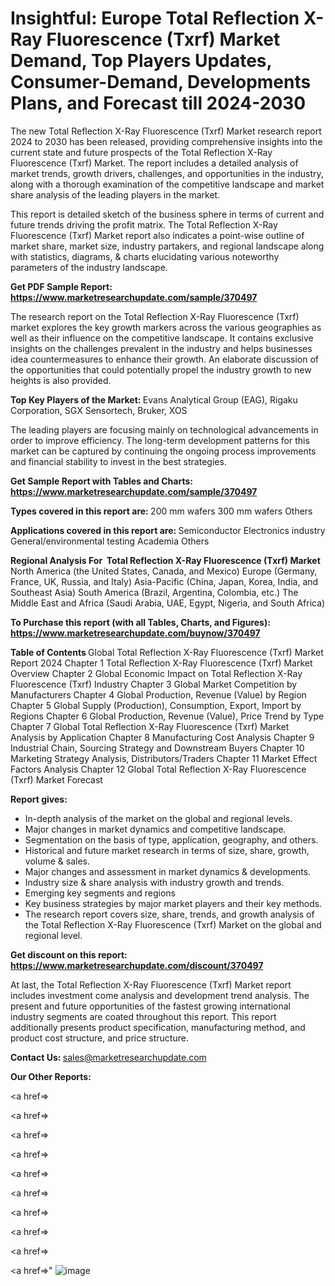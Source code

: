 # Insightful: Europe Total Reflection X-Ray Fluorescence (Txrf) Market Demand, Top Players Updates, Consumer-Demand, Developments Plans, and Forecast till 2024-2030

The new Total Reflection X-Ray Fluorescence (Txrf) Market research report 2024 to 2030 has been released, providing comprehensive insights into the current state and future prospects of the Total Reflection X-Ray Fluorescence (Txrf) Market. The report includes a detailed analysis of market trends, growth drivers, challenges, and opportunities in the industry, along with a thorough examination of the competitive landscape and market share analysis of the leading players in the market.

This report is detailed sketch of the business sphere in terms of current and future trends driving the profit matrix. The Total Reflection X-Ray Fluorescence (Txrf) Market report also indicates a point-wise outline of market share, market size, industry partakers, and regional landscape along with statistics, diagrams, &amp; charts elucidating various noteworthy parameters of the industry landscape.

<strong><b>Get PDF Sample Report: <a href=https://www.marketresearchupdate.com/sample/370497>https://www.marketresearchupdate.com/sample/370497</a></b></strong>

The research report on the Total Reflection X-Ray Fluorescence (Txrf) market explores the key growth markers across the various geographies as well as their influence on the competitive landscape. It contains exclusive insights on the challenges prevalent in the industry and helps businesses idea countermeasures to enhance their growth. An elaborate discussion of the opportunities that could potentially propel the industry growth to new heights is also provided.

<strong><b>Top Key Players of the Market:
</b></strong>Evans Analytical Group (EAG), Rigaku Corporation, SGX Sensortech, Bruker, XOS<strong><b>
</b></strong>

The leading players are focusing mainly on technological advancements in order to improve efficiency. The long-term development patterns for this market can be captured by continuing the ongoing process improvements and financial stability to invest in the best strategies.

<strong><b>Get Sample Report with Tables and Charts: <a href=https://www.marketresearchupdate.com/sample/370497>https://www.marketresearchupdate.com/sample/370497</a></b></strong>

<strong><b>Types covered in this report are:
</b></strong>200 mm wafers
300 mm wafers
Others<strong><b>
</b></strong>

<strong><b>Applications covered in this report are:
</b></strong>Semiconductor
Electronics industry
General/environmental testing
Academia
Others<strong><b>
</b></strong>

<strong><b>Regional Analysis For  Total Reflection X-Ray Fluorescence (Txrf) Market</b></strong><strong><b>
</b></strong>North America (the United States, Canada, and Mexico)
Europe (Germany, France, UK, Russia, and Italy)
Asia-Pacific (China, Japan, Korea, India, and Southeast Asia)
South America (Brazil, Argentina, Colombia, etc.)
The Middle East and Africa (Saudi Arabia, UAE, Egypt, Nigeria, and South Africa)

<strong><b>To Purchase this report (with all Tables, Charts, and Figures): <a href=https://www.marketresearchupdate.com/buynow/370497>https://www.marketresearchupdate.com/buynow/370497</a></b></strong>

<strong><b>Table of Contents</b></strong><strong><b>
</b></strong>Global Total Reflection X-Ray Fluorescence (Txrf) Market Report 2024
Chapter 1 Total Reflection X-Ray Fluorescence (Txrf) Market Overview
Chapter 2 Global Economic Impact on Total Reflection X-Ray Fluorescence (Txrf) Industry
Chapter 3 Global Market Competition by Manufacturers
Chapter 4 Global Production, Revenue (Value) by Region
Chapter 5 Global Supply (Production), Consumption, Export, Import by Regions
Chapter 6 Global Production, Revenue (Value), Price Trend by Type
Chapter 7 Global Total Reflection X-Ray Fluorescence (Txrf) Market Analysis by Application
Chapter 8 Manufacturing Cost Analysis
Chapter 9 Industrial Chain, Sourcing Strategy and Downstream Buyers
Chapter 10 Marketing Strategy Analysis, Distributors/Traders
Chapter 11 Market Effect Factors Analysis
Chapter 12 Global Total Reflection X-Ray Fluorescence (Txrf) Market Forecast

<strong><b>Report gives:</b></strong>

- In-depth analysis of the market on the global and regional levels.
- Major changes in market dynamics and competitive landscape.
- Segmentation on the basis of type, application, geography, and others.
- Historical and future market research in terms of size, share, growth, volume &amp; sales.
- Major changes and assessment in market dynamics &amp; developments.
- Industry size &amp; share analysis with industry growth and trends.
- Emerging key segments and regions
- Key business strategies by major market players and their key methods.
- The research report covers size, share, trends, and growth analysis of the Total Reflection X-Ray Fluorescence (Txrf) Market on the global and regional level.

<strong><b>Get discount on this report: <a href=https://www.marketresearchupdate.com/discount/370497>https://www.marketresearchupdate.com/discount/370497</a></b></strong>

At last, the Total Reflection X-Ray Fluorescence (Txrf) Market report includes investment come analysis and development trend analysis. The present and future opportunities of the fastest growing international industry segments are coated throughout this report. This report additionally presents product specification, manufacturing method, and product cost structure, and price structure.

<strong><b>Contact Us:
</b></strong>sales@marketresearchupdate.com

<strong>Our Other Reports:</strong>

<a href=></a>

<a href=></a>

<a href=></a>

<a href=></a>

<a href=></a>

<a href=></a>

<a href=></a>

<a href=></a>

<a href=></a>

<a href=></a>"
![image](https://github.com/Gayatrikarjule/Market-Analysis-360/assets/97346546/bfabab06-1167-4508-bd4a-a5f82b3ae1c3)
